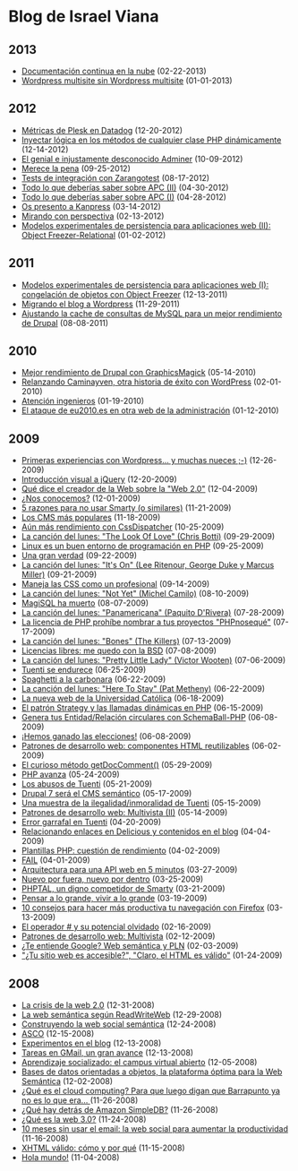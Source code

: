 Blog de Israel Viana
====================

2013
----

 * [Documentación continua en la nube](/2013-02-22-documentacion-continua-en-la-nube.md) (02-22-2013)
 * [Wordpress multisite sin Wordpress multisite](/2013-01-01-wordpress-multi-site-sin-wordpress-multi-site.md) (01-01-2013)

2012
----

 * [Métricas de Plesk en Datadog](/2012-12-20-metricas-de-plesk-en-datadog.md) (12-20-2012)
 * [Inyectar lógica en los métodos de cualquier clase PHP dinámicamente](/2012-12-14-inyectar-logica-en-los-metodos-de-cualquier-clase-php-dinamicamente.md) (12-14-2012)
 * [El genial e injustamente desconocido Adminer](/2012-10-09-el-genial-e-injustamente-desconocido-adminer.md) (10-09-2012)
 * [Merece la pena](/2012-09-25-merece-la-pena.md) (09-25-2012)
 * [Tests de integración con Zarangotest](/2012-08-17-tests-de-integracion-con-zarangotest.md) (08-17-2012)
 * [Todo lo que deberías saber sobre APC (II)](/2012-04-30-todo-lo-que-deberias-saber-sobre-apc-ii.md) (04-30-2012)
 * [Todo lo que deberías saber sobre APC (I)](/2012-04-28-todo-lo-que-deberias-saber-sobre-apc-i.md) (04-28-2012)
 * [Os presento a Kanpress](/2012-03-14-os-presento-a-kanpress.md) (03-14-2012)
 * [Mirando con perspectiva](/2012-02-13-mirando-con-perspectiva.md) (02-13-2012)
 * [Modelos experimentales de persistencia para aplicaciones web (II): Object Freezer-Relational](/2012-01-02-modelos-experimentales-de-persistencia-para-aplicaciones-web-ii-object-freezer-relational.md) (01-02-2012)

2011
----

 * [Modelos experimentales de persistencia para aplicaciones web (I): congelación de objetos con Object Freezer](/2011-12-13-modelos-experimentales-de-persistencia-para-aplicaciones-web-i-congelacion-de-objetos-object-freezer.md) (12-13-2011)
 * [Migrando el blog a Wordpress](/2011-11-29-migrando-el-blog-a-wordpress.md) (11-29-2011)
 * [Ajustando la cache de consultas de MySQL para un mejor rendimiento de Drupal](/2011-08-08-ajustando-la-cache-de-consultas-mysql-para-un-mejor-rendimiento-de-drupal.md) (08-08-2011)

2010
----

 * [Mejor rendimiento de Drupal con GraphicsMagick](/2010-05-14-mejor-rendimiento-de-drupal-con-graphicsmagick-4.md) (05-14-2010)
 * [Relanzando Caminayven, otra historia de éxito con WordPress](/2010-02-01-relanzando-caminayven-otra-historia-de-exito-con-wordpress-4.md) (02-01-2010)
 * [Atención ingenieros](/2010-01-19-atencion-ingenieros-4.md) (01-19-2010)
 * [El ataque de eu2010.es en otra web de la administración](/2010-01-12-el-ataque-de-eu2010-es-en-otra-web-de-la-administracion-3.md) (01-12-2010)

2009
----

 * [Primeras experiencias con Wordpress... y muchas nueces ;-)](/2009-12-26-primeras-experiencias-con-wordpress-y-muchas-nueces-2.md) (12-26-2009)
 * [Introducción visual a jQuery](/2009-12-20-introduccion-visual-a-jquery-4.md) (12-20-2009)
 * [Qué dice el creador de la Web sobre la "Web 2.0"](/2009-12-04-que-dice-el-creador-de-la-web-sobre-la-web-2-0-4.md) (12-04-2009)
 * [¿Nos conocemos?](/2009-12-01-Nos-conocemos.md) (12-01-2009)
 * [5 razones para no usar Smarty (o similares)](/2009-11-21-5-razones-para-no-usar-smarty-o-similares-4.md) (11-21-2009)
 * [Los CMS más populares](/2009-11-18-los-cms-mas-populares-2.md) (11-18-2009)
 * [Aún más rendimiento con CssDispatcher](/2009-10-25-aun-mas-rendimiento-con-cssdispatcher-4.md) (10-25-2009)
 * [La canción del lunes: "The Look Of Love" (Chris Botti)](/2009-09-29-la-cancion-del-lunes-the-look-of-love-chris-botti-2.md) (09-29-2009)
 * [Linux es un buen entorno de programación en PHP](/2009-09-25-linux-es-un-buen-entorno-de-programacion-en-php-4.md) (09-25-2009)
 * [Una gran verdad](/2009-09-22-una-gran-verdad-4.md) (09-22-2009)
 * [La canción del lunes: "It's On" (Lee Ritenour, George Duke y Marcus Miller)](/2009-09-21-la-cancion-del-lunes-its-on-lee-ritenour-george-duke-y-marcus-miller.md) (09-21-2009)
 * [Maneja las CSS como un profesional](/2009-09-14-maneja-las-css-como-un-profesional-3.md) (09-14-2009)
 * [La canción del lunes: "Not Yet" (Michel Camilo)](/2009-08-10-la-cancion-del-lunes-not-yet-michel-camilo.md) (08-10-2009)
 * [MagiSQL ha muerto](/2009-08-07-magisql-ha-muerto-4.md) (08-07-2009)
 * [La canción del lunes: "Panamericana" (Paquito D'Rivera)](/2009-07-28-la-cancion-del-lunes-panamericana-paquito-drivera-4.md) (07-28-2009)
 * [La licencia de PHP prohíbe nombrar a tus proyectos "PHPnosequé"](/2009-07-17-la-licencia-de-php-prohibe-nombrar-a-tus-proyectos-phpnoseque-4.md) (07-17-2009)
 * [La canción del lunes: "Bones" (The Killers)](/2009-07-13-la-cancion-del-lunes-bones-the-killers-3.md) (07-13-2009)
 * [Licencias libres: me quedo con la BSD](/2009-07-08-licencias-libres-me-quedo-con-la-bsd.md) (07-08-2009)
 * [La canción del lunes: "Pretty Little Lady" (Victor Wooten)](/2009-07-06-la-cancion-del-lunes-pretty-little-lady-victor-wooten-4.md) (07-06-2009)
 * [Tuenti se endurece](/2009-06-25-tuenti-se-endurece-4.md) (06-25-2009)
 * [Spaghetti a la carbonara](/2009-06-22-spaghetti-a-la-carbonara-4.md) (06-22-2009)
 * [La canción del lunes: "Here To Stay" (Pat Metheny)](/2009-06-22-la-cancion-del-lunes-here-to-stay-pat-metheny-4.md) (06-22-2009)
 * [La nueva web de la Universidad Católica](/2009-06-18-la-nueva-web-de-la-universidad-catolica.md) (06-18-2009)
 * [El patrón Strategy y las llamadas dinámicas en PHP](/2009-06-15-el-patron-strategy-y-las-llamadas-dinamicas-en-php-4.md) (06-15-2009)
 * [Genera tus Entidad/Relación circulares con SchemaBall-PHP](/2009-06-08-genera-tus-entidadrelacion-circulares-con-schemaball-php-4.md) (06-08-2009)
 * [¡Hemos ganado las elecciones!](/2009-06-08-Hemos-ganado-las-elecciones.md) (06-08-2009)
 * [Patrones de desarrollo web: componentes HTML reutilizables](/2009-06-02-patrones-de-desarrollo-web-componentes-html-reutilizables-2.md) (06-02-2009)
 * [El curioso método getDocComment()](/2009-05-29-el-curioso-metodo-getdoccomment-4.md) (05-29-2009)
 * [PHP avanza](/2009-05-24-php-avanza-4.md) (05-24-2009)
 * [Los abusos de Tuenti](/2009-05-21-los-abusos-de-tuenti-2.md) (05-21-2009)
 * [Drupal 7 será el CMS semántico](/2009-05-17-drupal-7-sera-el-cms-semantico-2.md) (05-17-2009)
 * [Una muestra de la ilegalidad/inmoralidad de Tuenti](/2009-05-15-una-muestra-de-la-ilegalidadinmoralidad-de-tuenti-4.md) (05-15-2009)
 * [Patrones de desarrollo web: Multivista (II)](/2009-05-14-patrones-de-desarrollo-web-multivista-ii-4.md) (05-14-2009)
 * [Error garrafal en Tuenti](/2009-04-20-error-garrafal-en-tuenti-4.md) (04-20-2009)
 * [Relacionando enlaces en Delicious y contenidos en el blog](/2009-04-04-relacionando-enlaces-en-delicious-y-contenidos-en-el-blog-4.md) (04-04-2009)
 * [Plantillas PHP: cuestión de rendimiento](/2009-04-02-plantillas-php-cuestion-de-rendimiento-4.md) (04-02-2009)
 * [FAIL](/2009-04-01-fail-3.md) (04-01-2009)
 * [Arquitectura para una API web en 5 minutos](/2009-03-27-arquitectura-para-una-api-web-en-5-minutos-4.md) (03-27-2009)
 * [Nuevo por fuera, nuevo por dentro](/2009-03-25-nuevo-por-fuera-nuevo-por-dentro-4.md) (03-25-2009)
 * [PHPTAL, un digno competidor de Smarty](/2009-03-21-phptal-un-digno-competidor-de-smarty-4.md) (03-21-2009)
 * [Pensar a lo grande, vivir a lo grande](/2009-03-19-pensar-a-lo-grande-vivir-a-lo-grande-4.md) (03-19-2009)
 * [10 consejos para hacer más productiva tu navegación con Firefox](/2009-03-13-10-consejos-para-hacer-mas-productiva-tu-navegacion-con-firefox-4.md) (03-13-2009)
 * [El operador # y su potencial olvidado](/2009-02-16-el-operador-y-su-potencial-olvidado-4.md) (02-16-2009)
 * [Patrones de desarrollo web: Multivista](/2009-02-12-patrones-de-desarrollo-web-multivista-4.md) (02-12-2009)
 * [¿Te entiende Google? Web semántica y PLN](/2009-02-03-Te-entiende-google-web-semantica-y-pln.md) (02-03-2009)
 * ["¿Tu sitio web es accesible?", "Claro, el HTML es válido"](/2009-01-24-Tu-sitio-web-es-accesible-claro-el-html-es-valido.md) (01-24-2009)

2008
----

 * [La crisis de la web 2.0](/2008-12-31-la-crisis-de-la-web-2-0-4.md) (12-31-2008)
 * [La web semántica según ReadWriteWeb](/2008-12-29-la-web-semantica-segun-readwriteweb-4.md) (12-29-2008)
 * [Construyendo la web social semántica](/2008-12-24-construyendo-la-web-social-semantica-4.md) (12-24-2008)
 * [ASCO](/2008-12-15-asco.md) (12-15-2008)
 * [Experimentos en el blog](/2008-12-13-experimentos-en-el-blog.md) (12-13-2008)
 * [Tareas en GMail, un gran avance](/2008-12-13-tareas-en-gmail-un-gran-avance.md) (12-13-2008)
 * [Aprendizaje socializado: el campus virtual abierto](/2008-12-05-aprendizaje-socializado-el-campus-virtual-abierto-4.md) (12-05-2008)
 * [Bases de datos orientadas a objetos, la plataforma óptima para la Web Semántica](/2008-12-02-bases-de-datos-orientadas-a-objetos-la-plataforma-optima-para-la-web-semantica-4.md) (12-02-2008)
 * [¿Qué es el cloud computing? Para que luego digan que Barrapunto ya no es lo que era... ](/2008-11-26-Que-es-el-cloud-computing-para-que-luego-digan-que-barrapunto-ya-no-es-lo-que-era.md) (11-26-2008)
 * [¿Qué hay detrás de Amazon SimpleDB?](/2008-11-26-Que-hay-detras-de-Amazon-SimpleDB.md) (11-26-2008)
 * [¿Qué es la web 3.0?](/2008-11-24-Que-es-la-web-3.0.md) (11-24-2008)
 * [10 meses sin usar el email: la web social para aumentar la productividad](/2008-11-16-10-meses-sin-usar-el-email-la-web-social-para-aumentar-la-productividad-4.md) (11-16-2008)
 * [XHTML válido: cómo y por qué](/2008-11-15-xhtml-valido-como-y-por-que-4.md) (11-15-2008)
 * [Hola mundo!](/2008-11-04-hola-mundo-5.md) (11-04-2008)

